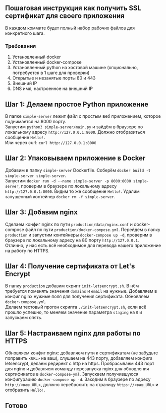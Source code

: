 ## Пошаговая инструкция как получить SSL сертификат для своего приложения

В каждом коммите будет полный набор рабочих файлов для конкретного шага.

### Требования
1. Установленный docker
2. Установленный docker-compose
3. Установленный python на хостовой машине (опционально, потребуется в 1 шаге для проверки)
4. Открытые и незанятые порты 80 и 443
5. Внешний IP
6. DNS имя, настроенное на внешний IP

## Шаг 1: Делаем простое Python приложение
В папке `simple-server` лежит файл с простым веб приложением, которое поднимается на 8000 порту.  
Запустим `python3 simple-server/main.py` и зайдём в браузере по локальному адресу `http://127.0.0.1:8000`. Должно отобразиться сообщение `Hello!`.  
Или через curl: `curl http://127.0.0.1:8000`

## Шаг 2: Упаковываем приложение в Docker
Добавим в папку `simple-server` Dockerfile. Соберём `docker build -t simple-server simple-server`.  
Запустим `docker run -d --name simple-server -p 8000:8000 simple-server`, проверим в браузере по локальному адресу `http://127.0.0.1:8000`. Видим то же сообщение `Hello!`.
Удалим запущенный контейнер `docker rm -f simple-server`.

## Шаг 3: Добавим nginx
Сделаем конфиг nginx по пути `production/data/nginx.conf` и docker-compose файл по пути `production/docker-compose.yml`.
Перейдём в папку `production` и запустим контейнеры `docker-compose up -d`, проверим в браузере по локальному адресу на 80 порту `http://127.0.0.1`.  
Отлично, у нас есть всё необходимое для перевода нашего приложение на работу по HTTPS.

## Шаг 4: Получение сертификата от Let's Encrypt
В папку `production` добавим скрипт `init-letsencrypt.sh`. В нём требуется поменять значения `domains` и `email` на нужные. Добавляем в конфиг nginx нужные поля для получения сертификата. Обновляем `docker-compose.yml`.  
Делаем тестовый прогон скрипта `./init-letsencrypt.sh`, если всё прошло успешно, то меняем значение параметра `staging` на `0` и запускаем опять. 

## Шаг 5: Настраиваем nginx для работы по HTTPS
Обновляем конфиг nginx: добавляем пути к сертификатам (не забудьте поправить `<URL>` на ваш), слушаем на 443 порту, добавляем конфига letsencrypt, делаем редирект с http на https.
Пробрасываем 443 порт для nginx и добавляем команду перезапуска nginx для обновления сертификатов в `docker-compose-yml`. Запускаем получившуюся конфигурацию `docker-compose up -d`. Заходим в браузере по адресу `http://<ваш_URL>`, должно перебросить на страницу `https://<ваш_URL>` и отобразить `Hello!`.

## Готово
